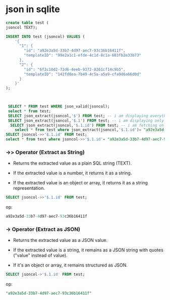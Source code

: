 # json in sqlite
```sql
create table test (
jsoncol TEXT);

INSERT INTO test (jsoncol) VALUES (
    '{
      "1": {
        "id": "a92e3a5d-33b7-4d97-aec7-93c36b16411f",
        "templateID": "99e2a1c1-efde-4c1d-8c1a-603fb2e33b73"
      },
      "2": {
        "id": "6f2c10d2-72d6-4eeb-9372-8261cf14c9b5",
        "templateID": "142fd8ea-7b49-4c5a-a5a9-cfa9d6a66d0d"
      }
    }'
);
  


 SELECT * FROM test WHERE json_valid(jsoncol);
 select * from test;
 SELECT json_extract(jsoncol,'$') FROM test; -- i am displaying everything
 SELECT json_extract(jsoncol,'$.1') FROM test; -- i am displaying only the risk program cft(1)
  SELECT json_extract(jsoncol,'$.1.id') FROM test; -- i am fetching only the id part of cft(1)
	select * from test where json_extract(jsoncol,'$.1.id')= "a92e3a5d-33b7-4d97-aec7-93c36b16411f";
SELECT jsoncol->>'$.1.id' FROM test;
select * from test where jsoncol->>'$.1.id'= "a92e3a5d-33b7-4d97-aec7-93c36b16411f";
```
### ->> Operator (Extract as String)
- Returns the extracted value as a plain SQL string (TEXT).

- If the extracted value is a number, it returns it as a string.

- If the extracted value is an object or array, it returns it as a string representation.
```sql
SELECT jsoncol->>'$.1.id' FROM test;
```
op:
```sql
a92e3a5d-33b7-4d97-aec7-93c36b16411f
```
### -> Operator (Extract as JSON)
- Returns the extracted value as a JSON value.

- If the extracted value is a string, it remains as a JSON string with quotes ("value" instead of value).

- If it's an object or array, it remains structured as JSON.
```sql
SELECT jsoncol->'$.1.id' FROM test;
```
op:
```sql
"a92e3a5d-33b7-4d97-aec7-93c36b16411f"
```
